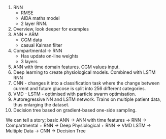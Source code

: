 1. RNN
	- RMSE
	- AIDA maths model
	- 2 layer RNN.
2. Overview, look deeper for examples
3. ANN + ARM
	- CGM data
	- casual Kalman filter
4. Compartmental -> RNN
	- Has update on-line weights
	- 3 layers
5. ANN with time domain features. CGM values input.
6. Deep learning to create physiological models. Combined with LSTM RNN
7. CNN - changes it into a classification task where the change between current and future glucose is split into 256 different categories.
8. VMD - LSTM - optimised with particle swarm optimisation.
9. Autoregressive NN and LSTM network. Trains on multiple patient data, thus enlarging the dataset.
10. Decision tree based on gradient-based one-side sampling.

We can tell a story; basic ANN -> ANN with time features -> RNN -> Compartmental + RNN -> Deep Physiological + RNN -> VMD LSTM -> Multiple Data -> CNN -> Decision Tree